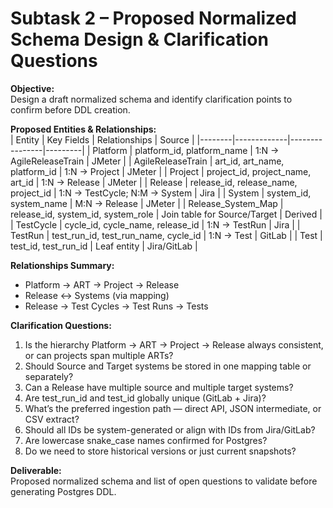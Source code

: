 # Subtask 2 – Proposed Normalized Schema Design & Clarification Questions

**Objective:**  
Design a draft normalized schema and identify clarification points to confirm before DDL creation.

**Proposed Entities & Relationships:**  
| Entity | Key Fields | Relationships | Source |
|--------|-------------|----------------|---------|
| Platform | platform_id, platform_name | 1:N → AgileReleaseTrain | JMeter |
| AgileReleaseTrain | art_id, art_name, platform_id | 1:N → Project | JMeter |
| Project | project_id, project_name, art_id | 1:N → Release | JMeter |
| Release | release_id, release_name, project_id | 1:N → TestCycle; N:M → System | Jira |
| System | system_id, system_name | M:N → Release | JMeter |
| Release_System_Map | release_id, system_id, system_role | Join table for Source/Target | Derived |
| TestCycle | cycle_id, cycle_name, release_id | 1:N → TestRun | Jira |
| TestRun | test_run_id, test_run_name, cycle_id | 1:N → Test | GitLab |
| Test | test_id, test_run_id | Leaf entity | Jira/GitLab |

**Relationships Summary:**  
- Platform → ART → Project → Release  
- Release ↔ Systems (via mapping)  
- Release → Test Cycles → Test Runs → Tests

**Clarification Questions:**  
1. Is the hierarchy Platform → ART → Project → Release always consistent, or can projects span multiple ARTs?  
2. Should Source and Target systems be stored in one mapping table or separately?  
3. Can a Release have multiple source and multiple target systems?  
4. Are test_run_id and test_id globally unique (GitLab + Jira)?  
5. What’s the preferred ingestion path — direct API, JSON intermediate, or CSV extract?  
6. Should all IDs be system-generated or align with IDs from Jira/GitLab?  
7. Are lowercase snake_case names confirmed for Postgres?  
8. Do we need to store historical versions or just current snapshots?

**Deliverable:**  
Proposed normalized schema and list of open questions to validate before generating Postgres DDL.
